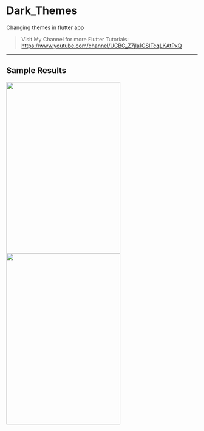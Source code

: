 # Dark_Themes
Changing themes in flutter app

> Visit My Channel for more Flutter Tutorials: https://www.youtube.com/channel/UCBC_Z7jla1GSITcqLKAtPxQ 

------------------

## Sample Results
<img src="https://user-images.githubusercontent.com/58719230/80301809-e34bf580-87c3-11ea-8cfa-32dc54d74b4e.png" width="300" height="450">  <img src="https://user-images.githubusercontent.com/58719230/80301820-f1017b00-87c3-11ea-96b8-fbcd5ada1ef4.png" width="300" height="450">


